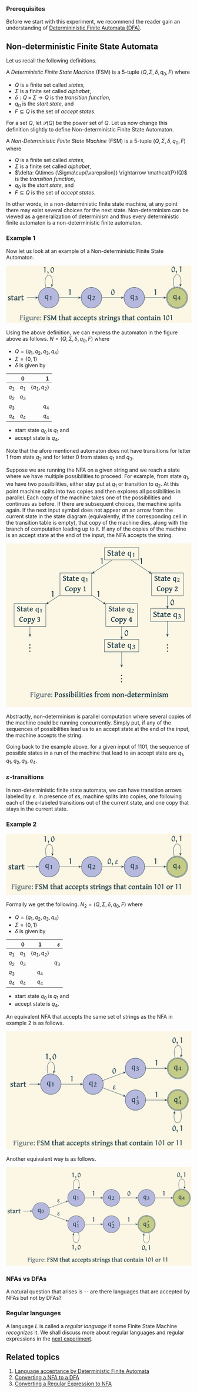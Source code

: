 ### Prerequisites

Before we start with this experiment, we recommend the reader gain an understanding of [Determininistic Finite Automata (DFA)](https://virtual-labs.github.io/exp-determinstic-finite-automaton-iiith/). 

<!-- A non-deterministic finite automaton (NFA) is an abstraction of a memory-less machine with transitions that need not be unique. A NFA either accepts or rejects a string by running through a sequence of states that are non-deterministically chosen upon reading the sequence of symbols in the given string. A language of a NFA is the set of all strings that are accepted by it. --->

## Non-deterministic Finite State Automata
Let us recall the following definitions.

A *Deterministic Finite State Machine* (FSM) is a $5$-tuple $(Q, \Sigma, \delta, q_0, F)$ where
- $Q$ is a finite set called *states*,
- $\Sigma$ is a finite set called *alphabet*,
- $\delta: Q\times \Sigma \rightarrow Q$ is the *transition function*,
- $q_0$ is the *start state*, and
- $F\subseteq Q$ is the set of *accept states*.

For a set $Q$, let $\mathcal{P}(Q)$ be the power set of $Q$. Let us now change this definition slightly to define Non-deterministic Finite State Automaton.

A *Non-Deterministic Finite State Machine* (FSM) is a $5$-tuple $(Q, \Sigma, \delta, q_0, F)$ where
- $Q$ is a finite set called *states*,
- $\Sigma$ is a finite set called *alphabet*,
- $\delta: Q\times (\Sigma\cup\{\varepsilon}) \rightarrow \mathcal{P}(Q)$ is the *transition function*,
- $q_0$ is the *start state*, and
- $F\subseteq Q$ is the set of *accept states*.

In other words, in a non-deterministic finite state machine, at any point there may exist several choices for the next state. Non-determinism can be viewed as a generalization of determinism and thus every deterministic finite automaton is a non-deterministic finite automaton.

### Example 1
Now let us look at an example of a Non-deterministic Finite State Automaton.

![Non-deterministic Finite State Automaton that accepts strings with 101](images/NFAexample1.png)

Using the above definition, we can express the automaton in the figure above as follows. $N= (Q, \Sigma, \delta, q_0, F)$ where
- $Q = (q_1, q_2, q_3, q_4)$
- $\Sigma = \{0,1\}$
- $\delta$ is given by

| | 0 | 1 |
| :--- | :---: | ---:|
| $q_1$ | $q_1$ | $\{q_1, q_2\}$ |
| $q_2$ | $q_3$ | |
| $q_3$ |  | $q_4$|
| $q_4$ | $q_4$ | $q_4$|

- start state $q_0$ is $q_1$ and
- accept state is $q_4$.

Note that the afore mentioned automaton does not have transitions for letter $1$ from state $q_2$ and for letter $0$ from states $q_1$ and $q_3$.


Suppose we are running the NFA on a given string and we reach a state where we have multiple possibilities to proceed. For example, from state $q_1$, we have two possibilities, either stay put at $q_1$ or transition to $q_2$. At this point machine splits into two copies and then explores all possibilities in parallel. Each copy of the machine takes one of the possibilities and continues as before. If there are subsequent choices, the machine splits again. If the next input symbol does not appear on an arrow from the current state in the state diagram (equivalently, if the corresponding cell in the transition table is empty), that copy of the machine dies, along with the branch of computation leading up to it. If any of the copies of the machine is an accept state at the end of the input, the NFA accepts the string.

![Possibilities arising from non-determinism](images/NFApossibilities.png)


Abstractly, non-determinism is parallel computation where several copies of the machine could be running concurrently. Simply put, if any of the sequences of possibilities lead us to an accept state at the end of the input, the machine accepts the string.

Going back to the example above, for a given input of $1101$, the sequence of possible states in a run of the machine that lead to an accept state are $q_1, q_1, q_2, q_3, q_4$.

### $\varepsilon$-transitions

In non-deterministic finite state automata, we can have transition arrows labeled by $\varepsilon$. In presence of $\varepsilon$s, machine splits into copies, one following each of the $\varepsilon$-labeled transitions out of the current state, and one copy that stays in the current state.

### Example 2

![Non-deterministic Finite State Automaton that accepts strings with 101](images/NFAexample2.png)

Formally we get the following. $N_2= (Q, \Sigma, \delta, q_0, F)$ where
- $Q = (q_1, q_2, q_3, q_4)$
- $\Sigma = \{0,1\}$
- $\delta$ is given by

| | 0 | 1 |$\varepsilon$|
| :--- | :---: | :---:| ---:|
| $q_1$ | $q_1$ | $\{q_1, q_2\}$ ||
| $q_2$ | $q_3$ | |$q_3$|
| $q_3$ |  | $q_4$||
| $q_4$ | $q_4$ | $q_4$||

- start state $q_0$ is $q_1$ and
- accept state is $q_4$.

An equivalent NFA that accepts the same set of strings as the NFA in example 2 is as follows.

![Equivalent NFA to NFA in example 2](images/NFAexample2a.png)

Another equivalent way is as follows.

![Anothe equivalent NFA to NFA in example 2](images/NFAexample2b.png)

### NFAs vs DFAs

A natural question that arises is -- are there languages that are accepted by NFAs but not by DFAs?

### Regular languages

A language $L$ is called a *regular language* if some Finite State Machine *recognizes* it. We shall discuss more about regular languages and regular expressions in the [next experiment](https://virtual-labs.github.io/exp-converting-regular-expression-iiith/).

## Related topics
1. [Language acceptance by Deterministic Finite Automata](https://virtual-labs.github.io/exp-determinstic-finite-automaton-iiith/)
2. [Converting a NFA to a DFA](https://virtual-labs.github.io/exp-nfa-to-dfa-iiith/)
3. [Converting a Regular Expression to NFA](https://virtual-labs.github.io/exp-converting-regular-expression-iiith/)


